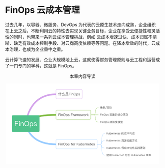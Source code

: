 # FinOps 云成本管理

过去几年，以容器、微服务、DevOps 为代表的云原生技术走向成熟，企业组织在上云之后，不断利用云的特性去实现关键业务目标，企业在享受云便捷性和灵活性的同时，也带来一系列云成本管理挑战，例如 云成本增速过快、成本归属不清晰、缺乏有效成本控制手段、对云商高度依赖等等问题。在降本增效的时代，云成本治理，也成为企业重中之重。

云计算飞速的发展、企业大规模地上云，这就使得财务管理原则与云工程和运营成了一门专门的学科，这就是 FinOps。

<div  align="center">
	<p>本章内容导读</p>
	<img src="../assets/finops-summary.png" width = "500"  align=center />
</div>
